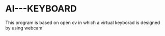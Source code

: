 # AI---KEYBOARD
This program is based on open cv in which a virtual keyborad is designed by using webcam`
